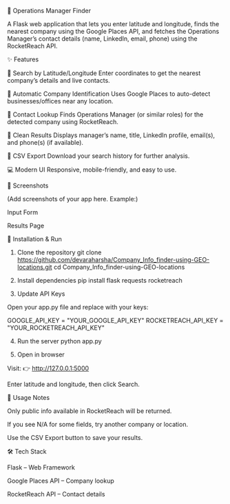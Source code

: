📍 Operations Manager Finder

A Flask web application that lets you enter latitude and longitude, finds the nearest company using the Google Places API, and fetches the Operations Manager’s contact details (name, LinkedIn, email, phone) using the RocketReach API.

✨ Features

🔎 Search by Latitude/Longitude
Enter coordinates to get the nearest company’s details and live contacts.

🏢 Automatic Company Identification
Uses Google Places to auto-detect businesses/offices near any location.

👤 Contact Lookup
Finds Operations Manager (or similar roles) for the detected company using RocketReach.

📑 Clean Results
Displays manager’s name, title, LinkedIn profile, email(s), and phone(s) (if available).

📂 CSV Export
Download your search history for further analysis.

💻 Modern UI
Responsive, mobile-friendly, and easy to use.

📸 Screenshots

(Add screenshots of your app here. Example:)

Input Form


Results Page


🚀 Installation & Run
1. Clone the repository
git clone https://github.com/devaraharsha/Company_Info_finder-using-GEO-locations.git
cd Company_Info_finder-using-GEO-locations

2. Install dependencies
pip install flask requests rocketreach

3. Update API Keys

Open your app.py file and replace with your keys:

GOOGLE_API_KEY = "YOUR_GOOGLE_API_KEY"
ROCKETREACH_API_KEY = "YOUR_ROCKETREACH_API_KEY"

4. Run the server
python app.py

5. Open in browser

Visit:
👉 http://127.0.0.1:5000

Enter latitude and longitude, then click Search.

📘 Usage Notes

Only public info available in RocketReach will be returned.

If you see N/A for some fields, try another company or location.

Use the CSV Export button to save your results.

🛠️ Tech Stack

Flask
 – Web Framework

Google Places API
 – Company lookup

RocketReach API
 – Contact details
